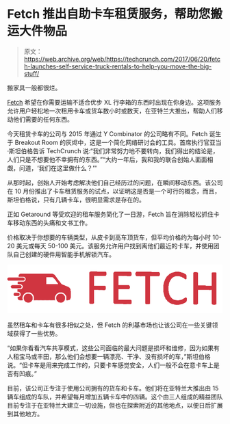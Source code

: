 # Fetch 推出自助卡车租赁服务，帮助您搬运大件物品 

> 原文：<https://web.archive.org/web/https://techcrunch.com/2017/06/20/fetch-launches-self-service-truck-rentals-to-help-you-move-the-big-stuff/>

搬家具一般都很烂。

[Fetch](https://web.archive.org/web/20221205110443/https://fetchtruck.com/) 希望在你需要运输不适合优步 XL 行李箱的东西时出现在你身边。这项服务允许用户轻松地一次租用卡车或货车数小时或数天，在亚特兰大推出，帮助人们移动他们需要的任何东西。

今天租赁卡车的公司与 2015 年通过 Y Combinator 的公司略有不同。Fetch 诞生于 Breakout Room 的灰烬中，这是一个简化网络研讨会的工具。首席执行官亚当·斯坦伯格告诉 TechCrunch 说:“我们非常努力地不要转向，我们得出的结论是，人们只是不想要他不幸拥有的东西。”“大约一年后，我和我的联合创始人面面相觑，问道，‘我们在这里做什么？’"

从那时起，创始人开始考虑解决他们自己经历过的问题，在瞬间移动东西。该公司在 10 月份推出了卡车租赁服务的试点，以证明这是否是一个可行的概念，而且，斯坦伯格说，只有几辆卡车，很明显需求是存在的。

正如 Getaround 等受欢迎的租车服务简化了一日游，Fetch 旨在消除轻松抓住卡车移动东西的头痛和文书工作。

价格取决于你想要的车辆类型，从皮卡到高车顶货车，但平均价格约为每小时 10-20 美元或每天 50-100 美元。该服务允许用户找到离他们最近的卡车，并使用团队自己创建的硬件用智能手机解锁汽车。

![](img/309c724b1907c8e28f8f4b38387db32f.png)

虽然租车和卡车有很多相似之处，但 Fetch 的利基市场也让该公司在一些关键领域获得了一些优势。

“如果你看看汽车共享模式，这些公司面临的最大问题是损坏和维修，因为如果有人租宝马或丰田，那么他们会想要一辆漂亮、干净、没有损坏的车，”斯坦伯格说。“但卡车是用来完成工作的，只要卡车感觉安全，人们一般不会在意卡车上是否有凹痕。”

目前，该公司正专注于使用公司拥有的货车和卡车。他们将在亚特兰大推出由 15 辆车组成的车队，并希望每月增加五辆卡车中的四辆。这个由三人组成的精益团队目前专注于在亚特兰大建立一切设施，但也在探索附近的其他地点，以便日后扩展到其他地方。